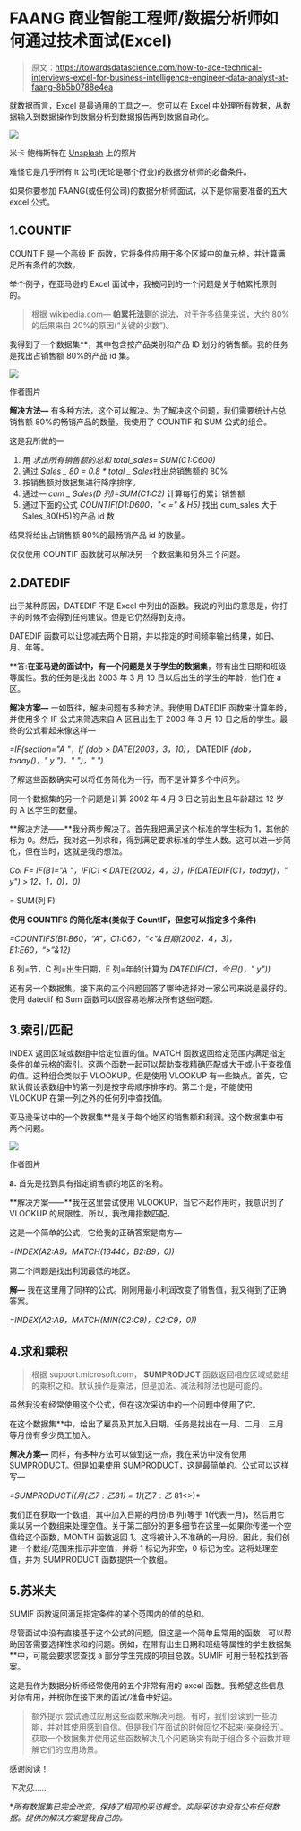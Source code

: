 # FAANG 商业智能工程师/数据分析师如何通过技术面试(Excel)

> 原文：<https://towardsdatascience.com/how-to-ace-technical-interviews-excel-for-business-intelligence-engineer-data-analyst-at-faang-8b5b0788e4ea>

就数据而言，Excel 是最通用的工具之一。您可以在 Excel 中处理所有数据，从数据输入到数据操作到数据分析到数据报告再到数据自动化。

![](img/0a1e47f503b0b751a0038ec0cef9445a.png)

米卡·鲍梅斯特在 [Unsplash](https://unsplash.com?utm_source=medium&utm_medium=referral) 上的照片

难怪它是几乎所有 it 公司(无论是哪个行业)的数据分析师的必备条件。

如果你要参加 FAANG(或任何公司)的数据分析师面试，以下是你需要准备的五大 excel 公式。

## 1.COUNTIF

COUNTIF 是一个高级 IF 函数，它将条件应用于多个区域中的单元格，并计算满足所有条件的次数。

举个例子，在亚马逊的 Excel 面试中，我被问到的一个问题是关于帕累托原则的。

> 根据 wikipedia.com—
> **帕累托法则**的说法，对于许多结果来说，大约 80%的后果来自 20%的原因(“关键的少数”)。

我得到了一个数据集**，其中包含按产品类别和产品 ID 划分的销售额。我的任务是找出占销售额 80%的产品 id 集。

![](img/8f09b9aa372c37cd1eafb62e026c5ad2.png)

作者图片

**解决方法—** 有多种方法，这个可以解决。为了解决这个问题，我们需要统计占总销售额 80%的畅销产品的数量。我使用了 COUNTIF 和 SUM 公式的组合。

这是我所做的—

1.  用
    *求出所有销售额的总和 total_sales= SUM(C1:C600)*
2.  通过
    *Sales _ 80 = 0.8 * total _ Sales*找出总销售额的 80%
3.  按销售额对数据集进行降序排序。
4.  通过—
    *cum _ Sales(D 列)=SUM($C$1:C2)* 计算每行的累计销售额
5.  通过下面的公式
    *COUNTIF(D1:D600，"< =" & $H$5)* 找出 cum_sales 大于 Sales_80(H5)的产品 id 数

结果将给出占销售额 80%的最畅销产品 id 的数量。

仅仅使用 COUNTIF 函数就可以解决另一个数据集和另外三个问题。

## 2.DATEDIF

出于某种原因，DATEDIF 不是 Excel 中列出的函数。我说的列出的意思是，你打字的时候不会得到任何建议。但是它仍然得到支持。

DATEDIF 函数可以让您减去两个日期，并以指定的时间频率输出结果，如日、月、年等。

**答:**在亚马逊的面试中，有一个问题是关于学生的数据集**，带有出生日期和班级等属性。我的任务是找出 2003 年 3 月 10 日以后出生的学生的年龄，他们在 a 区。

**解决方案—** 一如既往，解决问题有多种方法。我使用 DATEDIF 函数来计算年龄，并使用多个 IF 公式来筛选来自 A 区且出生于 2003 年 3 月 10 日之后的学生。最终的公式看起来像这样—

*=IF(section="A "，If (dob > DATE(2003，3，10)，* DATEDIF *(dob，today()，" y ")，" ")，" ")*

了解这些函数确实可以将任务简化为一行，而不是计算多个中间列。

同一个数据集的另一个问题是计算 2002 年 4 月 3 日之前出生且年龄超过 12 岁的 A 区学生的数量。

**解决方法——**我分两步解决了。首先我把满足这个标准的学生标为 1，其他的标为 0。然后，我对这一列求和，得到满足要求标准的学生人数。这可以进一步简化，但在当时，这就是我的想法。

*Col F= IF(B1="A "，IF(C1 < DATE(2002，4，3)，IF(DATEDIF(C1，today()，" y") > 12，1，0)，0)*

= SUM(列 F)

**使用 COUNTIFS 的简化版本(类似于 CountIF，但您可以指定多个条件)**

*=COUNTIFS(B1:B60，“A”，C1:C60，“<”&日期(2002，4，3)，E1:E60，“>”&12)*

B 列=节，C 列=出生日期，E 列=年龄(计算为 *DATEDIF(C1，今日()，" y"))*

还有另一个数据集。接下来的三个问题回答了哪种选择对一家公司来说是最好的。使用 datedif 和 Sum 函数可以很容易地解决所有这些问题。

## 3.索引/匹配

INDEX 返回区域或数组中给定位置的值。MATCH 函数返回给定范围内满足指定条件的单元格的索引。这两个函数一起可以帮助查找精确匹配或大于或小于查找值的值。这种组合类似于 VLOOKUP。但是使用 VLOOKUP 有一些缺点。首先，它默认假设表数组中的第一列是按字母顺序排序的。第二个是，不能使用 VLOOKUP 在第一列之外的任何列中查找值。

亚马逊采访中的一个数据集**是关于每个地区的销售额和利润。这个数据集中有两个问题。

![](img/98c18b042970351c83c08c9984f8e2b8.png)

作者图片

**a.** 首先是找到具有指定销售额的地区的名称。

**解决方案——**我在这里尝试使用 VLOOKUP，当它不起作用时，我意识到了 VLOOKUP 的局限性。所以，我改用指数匹配。

这是一个简单的公式，它给我的正确答案是南方—

*=INDEX(A2:A9，MATCH(13440，B2:B9，0))*

第二个问题是找出利润最低的地区。

**解—** 我在这里用了同样的公式。刚刚用最小利润改变了销售值，我又得到了正确答案。

*=INDEX(A2:A9，MATCH(MIN(C2:C9)，C2:C9，0))*

## 4.求和乘积

> 根据 support.microsoft.com， **SUMPRODUCT** 函数返回相应区域或数组的乘积之和。默认操作是乘法，但是加法、减法和除法也是可能的。

虽然我没有经常使用这个公式，但在这次采访中的一个问题中使用了它。

在这个数据集**中，给出了雇员及其加入日期。任务是找出在一月、二月、三月等月份有多少员工加入。

**解决方案—** 同样，有多种方法可以做到这一点，我在采访中没有使用 SUMPRODUCT。但是如果使用 SUMPRODUCT，这是最简单的。公式可以这样写—

*=SUMPRODUCT((月(乙$7:乙$81) = 1)*(乙$7:乙$ 81<>)*

我们正在获取一个数组，其中加入日期的月份(B 列)等于 1(代表一月)，然后用它乘以另一个数组来处理空值。关于第二部分的更多细节在这里—如果你传递一个空值给这个函数，MONTH 函数返回 1。这将被计入不准确的一月份。因此，我们创建一个数组/范围来指示非空值，并将 1 标记为非空，0 标记为空。这将处理空值，并为 SUMPRODUCT 函数提供一个数组。

## 5.苏米夫

SUMIF 函数返回满足指定条件的某个范围内的值的总和。

尽管面试中没有直接基于这个公式的问题，但这是一个简单且常用的函数，可以帮助回答需要选择性求和的问题。例如，在带有出生日期和班级等属性的学生数据集**中，可能会要求您查找 a 部分学生完成的项目总数。SUMIF 可用于轻松找到答案。

这是我作为数据分析师经常使用的五个非常有用的 excel 函数。我希望这些信息对你有用，并祝你在接下来的面试/准备中好运。

> 额外提示:尝试通过应用这些函数来解决问题。有时，我们会读到一些功能，并对其使用感到自信。但是我们在面试的时候回忆不起来(亲身经历)。获取一个数据集并使用这些函数解决几个问题确实有助于组合多个函数并理解它们的应用场景。

感谢阅读！

*下次见……*

**所有数据集已完全改变，保持了相同的采访概念。实际采访中没有公布任何数据。提供的解决方案是我自己的。*